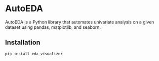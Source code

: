 # AutoEDA

AutoEDA is a Python library that automates univariate analysis on a given dataset using pandas, matplotlib, and seaborn.

## Installation

```bash
pip install eda_visualizer
